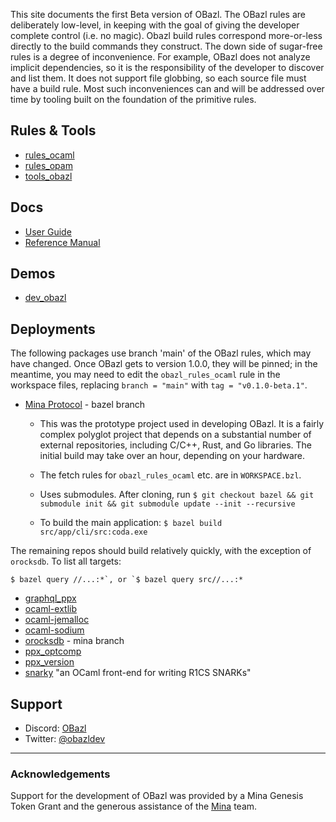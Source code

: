 This site documents the first Beta version of OBazl. The OBazl rules are
deliberately low-level, in keeping with the goal of giving the developer
complete control (i.e. no magic). Obazl build rules correspond
more-or-less directly to the build commands they construct. The down
side of sugar-free rules is a degree of inconvenience. For example,
OBazl does not analyze implicit dependencies, so it is the
responsibility of the developer to discover and list them. It does not
support file globbing, so each source file must have a build rule. Most
such inconveniences can and will be addressed over time by tooling built
on the foundation of the primitive rules.

Rules & Tools
-------------

-   [rules\_ocaml](https://github.com/obazl/rules_ocaml)
-   [rules\_opam](https://github.com/obazl/rules_opam)
-   [tools\_obazl](https://github.com/obazl/tools_obazl)

Docs
----

-   [User Guide](ug/index.md)
-   [Reference Manual](refman/index.md)

Demos
-----

-   [dev\_obazl](https://github.com/obazl/dev_obazl)

Deployments
-----------

The following packages use branch 'main' of the OBazl rules, which may
have changed. Once OBazl gets to version 1.0.0, they will be pinned; in
the meantime, you may need to edit the `obazl_rules_ocaml` rule in the
workspace files, replacing `branch = "main"` with
`tag = "v0.1.0-beta.1"`.

-   [Mina Protocol](https://github.com/MinaProtocol/mina/tree/bazel) -
    bazel branch

    -   This was the prototype project used in developing OBazl. It is a
        fairly complex polyglot project that depends on a substantial
        number of external repositories, including C/C++, Rust, and Go
        libraries. The initial build may take over an hour, depending on
        your hardware.

    -   The fetch rules for `obazl_rules_ocaml` etc. are in
        `WORKSPACE.bzl`.

    -   Uses submodules. After cloning, run
        `$ git checkout bazel && git submodule init && git submodule update --init --recursive`

    -   To build the main application:
        `$ bazel build src/app/cli/src:coda.exe`

The remaining repos should build relatively quickly, with the exception
of `orocksdb`. To list all targets:

`` $ bazel query //...:*`, or `$ bazel query src//...:* ``

-   [graphql\_ppx](https://github.com/o1-labs/graphql_ppx)
-   [ocaml-extlib](https://github.com/MinaProtocol/ocaml-extlib)
-   [ocaml-jemalloc](git@github.com:obazl/ocaml-jemalloc.git)
-   [ocaml-sodium](https://github.com/minatools/ocaml-sodium)
-   [orocksdb](https://github.com/minatools/orocksdb/tree/mina) - mina
    branch
-   [ppx\_optcomp](https://github.com/MinaProtocol/ppx_optcomp)
-   [ppx\_version](https://github.com/o1-labs/ppx_version)
-   [snarky](https://github.com/o1-labs/snarky) "an OCaml front-end for
    writing R1CS SNARKs"

Support
-------

-   Discord: [OBazl](https://discord.gg/PHSAW5DUva)
-   Twitter: [@obazldev](https://twitter.com/obazldev)

------------------------------------------------------------------------

### Acknowledgements

Support for the development of OBazl was provided by a Mina Genesis
Token Grant and the generous assistance of the
[Mina](https://minaprotocol.com/) team.
